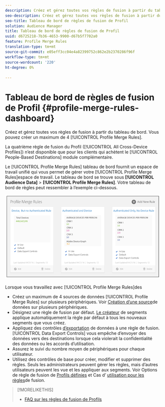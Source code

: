 ```yaml
---
description: Créez et gérez toutes vos règles de fusion à partir du tableau de bord. Vous pouvez créer un maximum de 4 règles de fusion de Profils.
seo-description: Créez et gérez toutes vos règles de fusion à partir du tableau de bord. Vous pouvez créer un maximum de 4 règles de fusion de Profils.
seo-title: Tableau de bord de règles de fusion de Profil
solution: Audience Manager
title: Tableau de bord de règles de fusion de Profil
uuid: d6725218-7b36-4653-9900-d67b5f7702a0
feature: Profile Merge Rules
translation-type: tm+mt
source-git-commit: e05eff3cc04e4a82399752c862e2b2370286f96f
workflow-type: tm+mt
source-wordcount: '220'
ht-degree: 0%

---
```



# Tableau de bord de règles de fusion de Profil {#profile-merge-rules-dashboard}

Créez et gérez toutes vos règles de fusion à partir du tableau de bord. Vous pouvez créer un maximum de 4 [!UICONTROL Profile Merge Rules].

La quatrième règle de fusion du Profil ([!UICONTROL All Cross-Device Profiles]) n’est disponible que pour les clients qui achètent le [!UICONTROL People-Based Destinations] module complémentaire.

Le [!UICONTROL Profile Merge Rules] tableau de bord fournit un espace de travail unifié qui vous permet de gérer votre [!UICONTROL Profile Merge Rules]espace de travail. Le tableau de bord se trouve sous **[!UICONTROL Audience Data]** > **[!UICONTROL Profile Merge Rules]**. Votre tableau de bord de règles peut ressembler à l’exemple ci-dessous.

![](assets/profile-dashboard.png)

Lorsque vous travaillez avec [!UICONTROL Profile Merge Rules]des

* Créez un maximum de 4 sources de données [!UICONTROL Profile Merge Rules] sur plusieurs périphériques. Voir [Création d’une source](merge-rules-start.md#create-data-source)de données sur plusieurs périphériques.
* Désignez une règle de fusion par défaut. [Le créateur](../segments/segment-builder.md) de segments applique automatiquement la règle par défaut à tous les nouveaux segments que vous créez.
* Appliquez des contrôles [d’exportation](../data-export-controls.md) de données à une règle de fusion. [!UICONTROL Data Export Controls] vous empêche d’envoyer des données vers des destinations lorsque cela violerait la confidentialité des données ou les accords d’utilisation.
* Assurez le suivi du nombre moyen de périphériques pour chaque utilisateur.
* Utilisez des contrôles de base pour créer, modifier et supprimer des règles. Seuls les administrateurs peuvent gérer les règles, mais d’autres utilisateurs peuvent les vue et les appliquer aux segments. Voir Options de règle de fusion de [Profils définies](merge-rule-definitions.md) et Cas d’ [utilisation pour les règles](merge-rule-targeting-options.md)de fusion.

>[!MORELIKETHIS]
>
>* [FAQ sur les règles de fusion de Profils](../../faq/faq-profile-merge.md)

